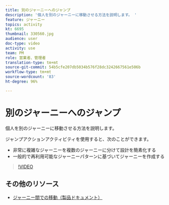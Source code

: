 ```yaml
---
title: 別のジャーニーへのジャンプ
description: '個人を別のジャーニーに移動させる方法を説明します。 '
feature: ジャーニー
topics: activity
kt: 6695
thumbnail: 330560.jpg
audience: user
doc-type: video
activity: use
team: PM
role: 営業者、管理者
translation-type: tm+mt
source-git-commit: 54b5cfe207db5034b576f28dc3242667561e506b
workflow-type: tm+mt
source-wordcount: '83'
ht-degree: 96%

---
```



# 別のジャーニーへのジャンプ

個人を別のジャーニーに移動させる方法を説明します。

ジャンプアクションアクティビティを使用すると、次のことができます。

* 非常に複雑なジャーニーを複数のジャーニーに分けて設計を簡素化する
* 一般的で再利用可能なジャーニーパターンに基づいてジャーニーを作成する

>[!VIDEO](https://video.tv.adobe.com/v/330560?quality=12)

## その他のリソース

* [ジャーニー間での移動（製品ドキュメント）](https://experienceleague.adobe.com/docs/journeys/using/building-journeys/about-journey-building/action-activities/jump.html?lang=jp#building-journeys)

